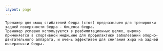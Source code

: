 ```yaml
---
layout: page
---
```


   
    Тренажер для мышц сгибателей бедра (стоя) предназначен для тренировки задней поверхности бедра - бицепса бедра.
    Тренажер успешно используется в реабилитационных целях, широко применяется в спортивной медицине для профилактики заболеваний опорно-двигательного аппарата, и очень эффективен для сжигания жира на задней поверхности бедра.
